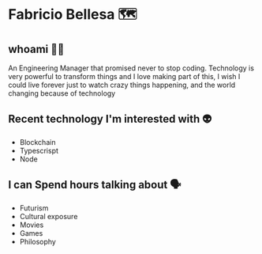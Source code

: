 # Fabricio Bellesa 🗺️ 

## whoami 👨‍💻

An Engineering Manager that promised never to stop coding.
Technology is very powerful to transform things and I love making part of this,  I wish I could live forever just to watch crazy things happening, and the world changing because of technology

## Recent technology I'm interested with 👽
- Blockchain
- Typescrispt
- Node

## I can Spend hours talking about 🗣️
- Futurism
- Cultural exposure
- Movies
- Games
- Philosophy 

<!--
**fabricioblz/fabricioblz** is a ✨ _special_ ✨ repository because its `README.md` (this file) appears on your GitHub profile.

Here are some ideas to get you started:

- 🔭 I’m currently working on ...
- 🌱 I’m currently learning ...
- 👯 I’m looking to collaborate on ...
- 🤔 I’m looking for help with ...
- 💬 Ask me about ...
- 📫 How to reach me: ...
- 😄 Pronouns: ...
- ⚡ Fun fact: ...
-->
